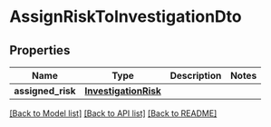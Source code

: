 # AssignRiskToInvestigationDto

## Properties
Name | Type | Description | Notes
------------ | ------------- | ------------- | -------------
**assigned_risk** | [**InvestigationRisk**](InvestigationRisk.md) |  | 

[[Back to Model list]](../README.md#documentation-for-models) [[Back to API list]](../README.md#documentation-for-api-endpoints) [[Back to README]](../README.md)


